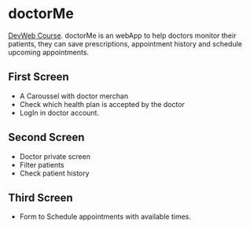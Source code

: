 # doctorMe
[DevWeb Course](https://github.com/matheusgr/devweb).
doctorMe is an webApp to help doctors monitor their patients, they can save prescriptions, appointment history and schedule upcoming appointments.

## First Screen

- A Caroussel with doctor merchan
- Check which health plan is accepted by the doctor
- LogIn in doctor account.

## Second Screen

- Doctor private screen
- Filter patients
- Check patient history


## Third Screen

- Form to Schedule appointments with available times.